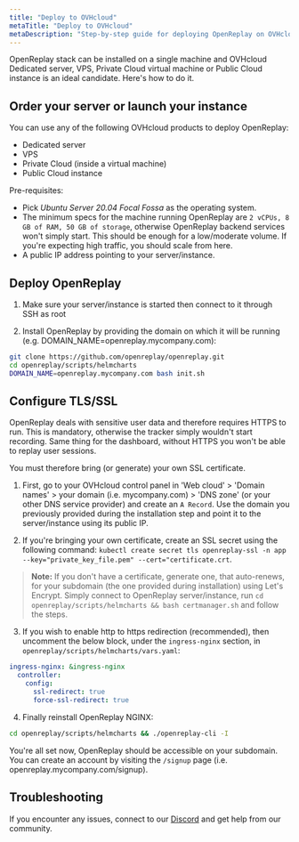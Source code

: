 ```yaml
---
title: "Deploy to OVHcloud"
metaTitle: "Deploy to OVHcloud"
metaDescription: "Step-by-step guide for deploying OpenReplay on OVHcloud (Dedicated server, VPS, Private Cloud virtual machine or Public Cloud instance)."
---
```


OpenReplay stack can be installed on a single machine and OVHcloud Dedicated server, VPS, Private Cloud virtual machine or Public Cloud instance is an ideal candidate. Here's how to do it.

## Order your server or launch your instance

You can use any of the following OVHcloud products to deploy OpenReplay:

- Dedicated server
- VPS
- Private Cloud (inside a virtual machine)
- Public Cloud instance

Pre-requisites:

- Pick *Ubuntu Server 20.04 Focal Fossa* as the operating system.
- The minimum specs for the machine running OpenReplay are `2 vCPUs, 8 GB of RAM, 50 GB of storage`, otherwise OpenReplay backend services won't simply start. This should be enough for a low/moderate volume. If you're expecting high traffic, you should scale from here.
- A public IP address pointing to your server/instance.

## Deploy OpenReplay

1. Make sure your server/instance is started then connect to it through SSH as root

2. Install OpenReplay by providing the domain on which it will be running (e.g. DOMAIN_NAME=openreplay.mycompany.com):

```bash
git clone https://github.com/openreplay/openreplay.git
cd openreplay/scripts/helmcharts
DOMAIN_NAME=openreplay.mycompany.com bash init.sh
```

## Configure TLS/SSL

OpenReplay deals with sensitive user data and therefore requires HTTPS to run. This is mandatory, otherwise the tracker simply wouldn't start recording. Same thing for the dashboard, without HTTPS you won't be able to replay user sessions.

You must therefore bring (or generate) your own SSL certificate.

1. First, go to your OVHcloud control panel in 'Web cloud' > 'Domain names' > your domain (i.e. mycompany.com) > 'DNS zone' (or your other DNS service provider) and create an `A Record`. Use the domain you previously provided during the installation step and point it to the server/instance using its public IP.

2. If you're bringing your own certificate, create an SSL secret using the following command: `kubectl create secret tls openreplay-ssl -n app --key="private_key_file.pem" --cert="certificate.crt`.

> **Note:** If you don't have a certificate, generate one, that auto-renews, for your subdomain (the one provided during installation) using Let's Encrypt. Simply connect to OpenReplay server/instance, run `cd openreplay/scripts/helmcharts && bash certmanager.sh` and follow the steps.

3. If you wish to enable http to https redirection (recommended), then uncomment the below block, under the `ingress-nginx` section, in `openreplay/scripts/helmcharts/vars.yaml`:
   
```yaml
ingress-nginx: &ingress-nginx
  controller:
    config:
      ssl-redirect: true
      force-ssl-redirect: true
```

4. Finally reinstall OpenReplay NGINX:

```bash
cd openreplay/scripts/helmcharts && ./openreplay-cli -I
```

You're all set now, OpenReplay should be accessible on your subdomain. You can create an account by visiting the `/signup` page (i.e. openreplay.mycompany.com/signup).

## Troubleshooting

If you encounter any issues, connect to our [Discord](https://discord.openreplay.com) and get help from our community.
